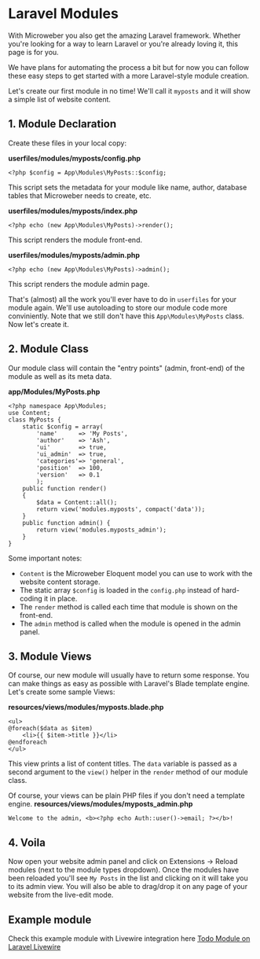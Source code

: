 # Laravel Modules

With Microweber you also get the amazing Laravel framework.
Whether you're looking for a way to learn Laravel or you're already loving it, this page is for you.

We have plans for automating the process a bit but for now you can follow these easy steps to get started with a more Laravel-style module creation.

Let's create our first module in no time! We'll call it `myposts` and it will show a simple list of website content.


## 1. Module Declaration
Create these files in your local copy:

**userfiles/modules/myposts/config.php**
```
<?php $config = App\Modules\MyPosts::$config;
```
This script sets the metadata for your module like name, author, database tables that Microweber needs to create, etc.

**userfiles/modules/myposts/index.php**
```
<?php echo (new App\Modules\MyPosts)->render();
```
This script renders the module front-end.

**userfiles/modules/myposts/admin.php**
```
<?php echo (new App\Modules\MyPosts)->admin();
```
This script renders the module admin page.

That's (almost) all the work you'll ever have to do in `userfiles` for your module again. We'll use autoloading to store our module code more conviniently.
Note that we still don't have this `App\Modules\MyPosts` class. Now let's create it.

## 2. Module Class

Our module class will contain the "entry points" (admin, front-end) of the module as well as its meta data.

**app/Modules/MyPosts.php**
```
<?php namespace App\Modules;
use Content;
class MyPosts {
	static $config = array(
		'name'		=> 'My Posts',
		'author'	=> 'Ash',
		'ui'		=> true,
		'ui_admin'	=> true,
		'categories'=> 'general',
		'position'	=> 100,
		'version'	=> 0.1
		);
	public function render()
	{
		$data = Content::all();
		return view('modules.myposts', compact('data'));
	}
	public function admin() {
		return view('modules.myposts_admin');
	}
}
```

Some important notes:
* `Content` is the Microweber Eloquent model you can use to work with the website content storage.
* The static array `$config` is loaded in the `config.php` instead of hard-coding it in place.
* The `render` method is called each time that module is shown on the front-end.
* The `admin` method is called when the module is opened in the admin panel.

## 3. Module Views

Of course, our new module will usually have to return some response. You can make things as easy as possible with Laravel's Blade template engine.
Let's create some sample Views:

**resources/views/modules/myposts.blade.php**
```
<ul>
@foreach($data as $item)
	<li>{{ $item->title }}</li>
@endforeach
</ul>
```
This view prints a list of content titles. The `data` variable is passed as a second argument to the `view()` helper in the `render` method of our module class.

Of course, your views can be plain PHP files if you don't need a template engine.
**resources/views/modules/myposts_admin.php**
```
Welcome to the admin, <b><?php echo Auth::user()->email; ?></b>!
```

## 4. Voila

Now open your website admin panel and click on Extensions -> Reload modules (next to the module types dropdown). Once the modules have been reloaded you'll see `My Posts` in the list and clicking on it will take you to its admin view.
You will also be able to drag/drop it on any page of your website from the live-edit mode.


## Example module

Check this example module with Livewire integration here [Todo Module on Laravel Livewire
](https://github.com/microweber-modules/todo-module-livewire "")
